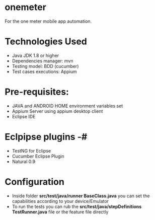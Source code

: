 # onemeter
For the one meter mobile app automation.

# Technologies Used
* Java JDK 1.8 or higher
* Dependencies manager: mvn
* Testing model: BDD (cucumber)
* Test cases executions: Appium

# Pre-requisites:
* JAVA and ANDROID HOME environment variables set
* Appium Server using appium desktop client
* Eclipse IDE 

# Eclpipse plugins -# 
* TestNG for Eclipse
* Cucumber Eclipse Plugin
* Natural 0.9

# Configuration 
* Inside folder __src/test/java/runner BaseClass.java__ you can set the capabilities according to your device/Emulator
* To run the tests you can rub the __src/test/java/stepDefinitions TestRunner.java__ file or the feature file directly
